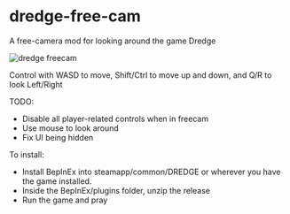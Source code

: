 # dredge-free-cam
A free-camera mod for looking around the game Dredge

![dredge freecam](https://user-images.githubusercontent.com/22628069/235336180-01ae787c-6142-431f-8a9f-105bc89a2913.png)

Control with WASD to move, Shift/Ctrl to move up and down, and Q/R to look Left/Right

TODO:
- Disable all player-related controls when in freecam
- Use mouse to look around
- Fix UI being hidden

To install:
- Install BepInEx into steamapp/common/DREDGE or wherever you have the game installed. 
- Inside the BepInEx/plugins folder, unzip the release
- Run the game and pray
